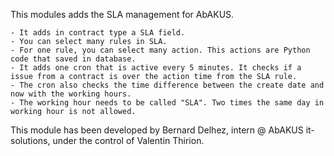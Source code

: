 This modules adds the SLA management for AbAKUS.

    - It adds in contract type a SLA field.
    - You can select many rules in SLA.
    - For one rule, you can select many action. This actions are Python code that saved in database.
    - It adds one cron that is active every 5 minutes. It checks if a issue from a contract is over the action time from the SLA rule.
    - The cron also checks the time difference between the create date and now with the working hours.
    - The working hour needs to be called "SLA". Two times the same day in working hour is not allowed.
    
This module has been developed by Bernard Delhez, intern @ AbAKUS it-solutions, under the control of Valentin Thirion.
